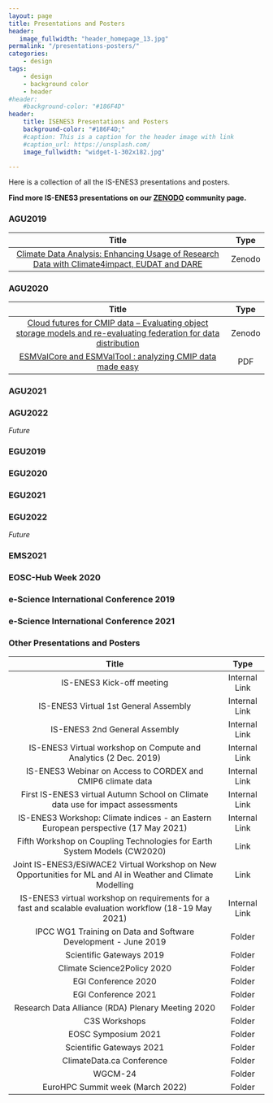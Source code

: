 ```yaml
---
layout: page
title: Presentations and Posters
header:
   image_fullwidth: "header_homepage_13.jpg"
permalink: "/presentations-posters/"
categories:
    - design
tags:
    - design
    - background color
    - header
#header:
    #background-color: "#186F4D"
header:
    title: ISENES3 Presentations and Posters
    background-color: "#186F4D;"
    #caption: This is a caption for the header image with link
    #caption_url: https://unsplash.com/
    image_fullwidth: "widget-1-302x182.jpg"

---
```


Here is a collection of all the IS-ENES3 presentations and posters.

**Find more IS-ENES3 presentations on our [ZENODO](https://zenodo.org/communities/is-enes3/?page=1&size=20) community page.**

### AGU2019

Title | Type
:----:|:----:
[Climate Data Analysis: Enhancing Usage of Research Data with Climate4impact, EUDAT and DARE](https://zenodo.org/record/3585160#.YkwidSbTVD-) | Zenodo


### AGU2020

Title | Type
:----:|:----:
[Cloud futures for CMIP data – Evaluating object storage models and re-evaluating federation for data distribution](https://zenodo.org/record/4670017#.YkwjbCbTVD9) | Zenodo
[ESMValCore and ESMValTool : analyzing CMIP data made easy]() | PDF

### AGU2021

### AGU2022
*Future*

### EGU2019

### EGU2020

### EGU2021

### EGU2022
*Future*

### EMS2021

### EOSC-Hub Week 2020 

### e-Science International Conference 2019

### e-Science International Conference 2021

### Other Presentations and Posters

Title | Type
:----:|:----:
IS-ENES3 Kick-off meeting | Internal Link
IS-ENES3 Virtual 1st General Assembly | Internal Link
IS-ENES3 2nd General Assembly | Internal Link
IS-ENES3 Virtual workshop on Compute and Analytics (2 Dec. 2019) | Internal Link
IS-ENES3 Webinar on Access to CORDEX and CMIP6 climate data | Internal Link
First IS-ENES3 virtual Autumn School on Climate data use for impact assessments | Internal Link
IS-ENES3 Workshop: Climate indices - an Eastern European perspective (17 May 2021) | Internal Link
Fifth Workshop on Coupling Technologies for Earth System Models (CW2020) | Link
Joint IS-ENES3/ESiWACE2 Virtual Workshop on New Opportunities for ML and AI in Weather and Climate Modelling | Link
IS-ENES3 virtual workshop on requirements for a fast and scalable evaluation workflow (18-19 May 2021) | Internal Link
IPCC WG1 Training on Data and Software Development - June 2019 | Folder
Scientific Gateways 2019 | Folder
Climate Science2Policy 2020 | Folder
EGI Conference 2020 | Folder
EGI Conference 2021 | Folder
Research Data Alliance (RDA) Plenary Meeting 2020 | Folder
C3S Workshops | Folder
EOSC Symposium 2021 | Folder
Scientific Gateways 2021 | Folder
ClimateData.ca Conference | Folder
WGCM-24 | Folder
EuroHPC Summit week (March 2022) | Folder
